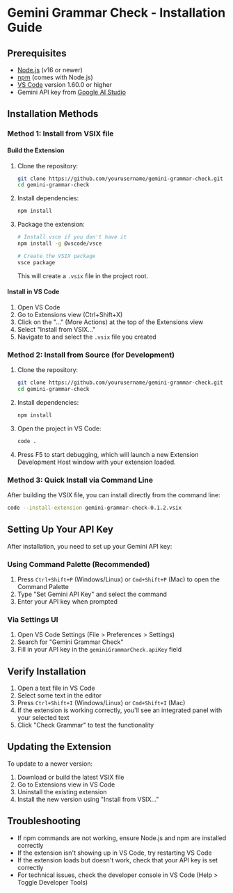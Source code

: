 # Gemini Grammar Check - Installation Guide

## Prerequisites

- [Node.js](https://nodejs.org/) (v16 or newer)
- [npm](https://www.npmjs.com/) (comes with Node.js)
- [VS Code](https://code.visualstudio.com/) version 1.60.0 or higher
- Gemini API key from [Google AI Studio](https://ai.google.dev/)

## Installation Methods

### Method 1: Install from VSIX file

#### Build the Extension

1. Clone the repository:
   ```bash
   git clone https://github.com/yourusername/gemini-grammar-check.git
   cd gemini-grammar-check
   ```

2. Install dependencies:
   ```bash
   npm install
   ```

3. Package the extension:
   ```bash
   # Install vsce if you don't have it
   npm install -g @vscode/vsce
   
   # Create the VSIX package
   vsce package
   ```
   This will create a `.vsix` file in the project root.

#### Install in VS Code

1. Open VS Code
2. Go to Extensions view (Ctrl+Shift+X)
3. Click on the "..." (More Actions) at the top of the Extensions view
4. Select "Install from VSIX..."
5. Navigate to and select the `.vsix` file you created

### Method 2: Install from Source (for Development)

1. Clone the repository:
   ```bash
   git clone https://github.com/yourusername/gemini-grammar-check.git
   cd gemini-grammar-check
   ```

2. Install dependencies:
   ```bash
   npm install
   ```

3. Open the project in VS Code:
   ```bash
   code .
   ```

4. Press F5 to start debugging, which will launch a new Extension Development Host window with your extension loaded.

### Method 3: Quick Install via Command Line

After building the VSIX file, you can install directly from the command line:

```bash
code --install-extension gemini-grammar-check-0.1.2.vsix
```

## Setting Up Your API Key

After installation, you need to set up your Gemini API key:

### Using Command Palette (Recommended)

1. Press `Ctrl+Shift+P` (Windows/Linux) or `Cmd+Shift+P` (Mac) to open the Command Palette
2. Type "Set Gemini API Key" and select the command
3. Enter your API key when prompted

### Via Settings UI

1. Open VS Code Settings (File > Preferences > Settings)
2. Search for "Gemini Grammar Check"
3. Fill in your API key in the `geminiGrammarCheck.apiKey` field

## Verify Installation

1. Open a text file in VS Code
2. Select some text in the editor
3. Press `Ctrl+Shift+I` (Windows/Linux) or `Cmd+Shift+I` (Mac)
4. If the extension is working correctly, you'll see an integrated panel with your selected text
5. Click "Check Grammar" to test the functionality

## Updating the Extension

To update to a newer version:

1. Download or build the latest VSIX file
2. Go to Extensions view in VS Code
3. Uninstall the existing extension
4. Install the new version using "Install from VSIX..."

## Troubleshooting

- If npm commands are not working, ensure Node.js and npm are installed correctly
- If the extension isn't showing up in VS Code, try restarting VS Code
- If the extension loads but doesn't work, check that your API key is set correctly
- For technical issues, check the developer console in VS Code (Help > Toggle Developer Tools)